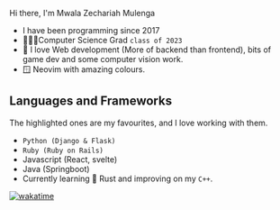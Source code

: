 Hi there, I'm Mwala Zechariah Mulenga
- I have been programming since 2017
- 👨🏾‍💻Computer Science Grad `class of 2023`
- 💽 I love Web development (More of backend than frontend), bits of game dev and some computer vision work.
- 🪟 Neovim with amazing colours.
## Languages and Frameworks
The highlighted ones are my favourites, and I love working with them.
- `Python (Django & Flask)`
- `Ruby (Ruby on Rails)`
- Javascript (React, svelte)
- Java (Springboot)
- Currently learning 🦀 Rust and improving on my `C++`.

[![wakatime](https://wakatime.com/badge/user/f1e9472e-19ff-4947-9407-b98050852244.svg)](https://wakatime.com/@f1e9472e-19ff-4947-9407-b98050852244)
